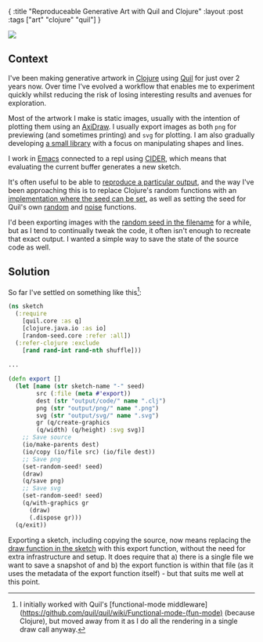 {
:title "Reproduceable Generative Art with Quil and Clojure"
:layout :post
:tags ["art" "clojure" "quil"]
}

![](/img/workflow/ring.png)

## Context
I've been making generative artwork in [Clojure](https://clojure.org/) using [Quil](http://quil.info/) for just over 2 years now. Over time I've evolved a workflow that enables me to experiment quickly whilst reducing the risk of losing interesting results and avenues for exploration.

Most of the artwork I make is static images, usually with the intention of plotting them using an [AxiDraw](https://www.axidraw.com/). I usually export images as both `png` for previewing (and sometimes printing) and `svg` for plotting. I am also gradually developing [a small library](https://github.com/dominicfreeston/penny) with a focus on manipulating shapes and lines.

I work in [Emacs](https://www.gnu.org/software/emacs/) connected to a repl using [CIDER](https://cider.mx/), which means that evaluating the current buffer generates a new sketch. 

It's often useful to be able to [reproduce a particular output](https://www.kovach.me/Infrastructure_of_art.html), and the way I've been approaching this is to replace Clojure's random functions with an [implementation where the seed can be set](https://github.com/trystan/random-seed/blob/0acf96c82c32c8b442e79ad0caf0db49cebc6d29/src/random_seed/core.clj), as well as setting the seed for Quil's own [random](http://quil.info/api/math/random#random-seed) and [noise](http://quil.info/api/math/random#noise-seed) functions.

I'd been exporting images with the [random seed in the filename](https://tylerxhobbs.com/essays/2016/utilizing-random-number-generator-seeds) for a while, but as I tend to continually tweak the code, it often isn't enough to recreate that exact output. I wanted a simple way to save the state of the source code as well.

## Solution

So far I've settled on something like this[^fun-mode]:

[^fun-mode]: I initially worked with Quil's [functional-mode middleware](https://github.com/quil/quil/wiki/Functional-mode-(fun-mode) (because Clojure), but moved away from it as I do all the rendering in a single draw call anyway.

``` clojure
(ns sketch
  (:require
	[quil.core :as q]
	[clojure.java.io :as io]
	[random-seed.core :refer :all])
  (:refer-clojure :exclude
	[rand rand-int rand-nth shuffle]))
  
...

(defn export []
  (let [name (str sketch-name "-" seed)
        src (:file (meta #'export))
        dest (str "output/code/" name ".clj")
        png (str "output/png/" name ".png")
        svg (str "output/svg/" name ".svg")
        gr (q/create-graphics
		(q/width) (q/height) :svg svg)]
    ;; Save source
    (io/make-parents dest)
    (io/copy (io/file src) (io/file dest))
    ;; Save png
    (set-random-seed! seed)
    (draw)
    (q/save png)
    ;; Save svg
    (set-random-seed! seed)
    (q/with-graphics gr
      (draw)
      (.dispose gr)))
  (q/exit))
```

Exporting a sketch, including copying the source, now means replacing the [draw function in the sketch](http://quil.info/api/environment#defsketch) with this export function, without the need for extra infrastructure and setup. It does require that a) there is a single file we want to save a snapshot of and b) the export function is within that file (as it uses the metadata of the export function itself) - but that suits me well at this point.
